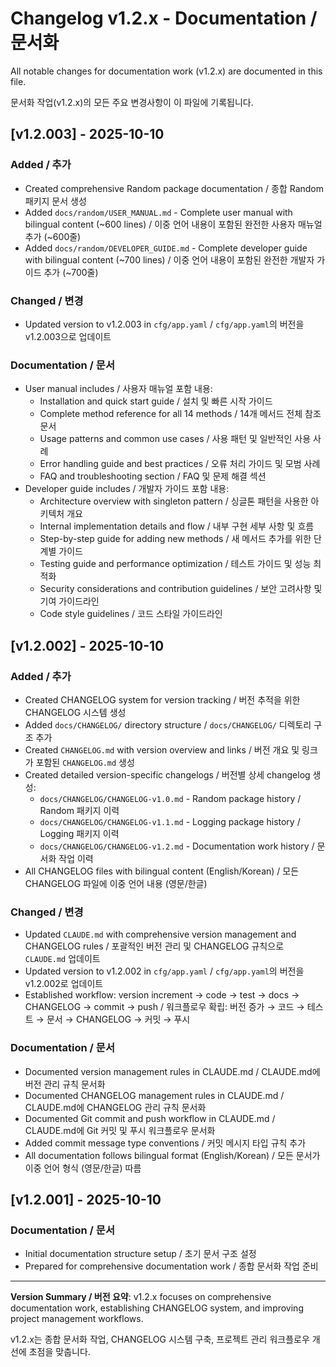# Changelog v1.2.x - Documentation / 문서화

All notable changes for documentation work (v1.2.x) are documented in this file.

문서화 작업(v1.2.x)의 모든 주요 변경사항이 이 파일에 기록됩니다.

## [v1.2.003] - 2025-10-10

### Added / 추가
- Created comprehensive Random package documentation / 종합 Random 패키지 문서 생성
- Added `docs/random/USER_MANUAL.md` - Complete user manual with bilingual content (~600 lines) / 이중 언어 내용이 포함된 완전한 사용자 매뉴얼 추가 (~600줄)
- Added `docs/random/DEVELOPER_GUIDE.md` - Complete developer guide with bilingual content (~700 lines) / 이중 언어 내용이 포함된 완전한 개발자 가이드 추가 (~700줄)

### Changed / 변경
- Updated version to v1.2.003 in `cfg/app.yaml` / `cfg/app.yaml`의 버전을 v1.2.003으로 업데이트

### Documentation / 문서
- User manual includes / 사용자 매뉴얼 포함 내용:
  - Installation and quick start guide / 설치 및 빠른 시작 가이드
  - Complete method reference for all 14 methods / 14개 메서드 전체 참조 문서
  - Usage patterns and common use cases / 사용 패턴 및 일반적인 사용 사례
  - Error handling guide and best practices / 오류 처리 가이드 및 모범 사례
  - FAQ and troubleshooting section / FAQ 및 문제 해결 섹션
- Developer guide includes / 개발자 가이드 포함 내용:
  - Architecture overview with singleton pattern / 싱글톤 패턴을 사용한 아키텍처 개요
  - Internal implementation details and flow / 내부 구현 세부 사항 및 흐름
  - Step-by-step guide for adding new methods / 새 메서드 추가를 위한 단계별 가이드
  - Testing guide and performance optimization / 테스트 가이드 및 성능 최적화
  - Security considerations and contribution guidelines / 보안 고려사항 및 기여 가이드라인
  - Code style guidelines / 코드 스타일 가이드라인

## [v1.2.002] - 2025-10-10

### Added / 추가
- Created CHANGELOG system for version tracking / 버전 추적을 위한 CHANGELOG 시스템 생성
- Added `docs/CHANGELOG/` directory structure / `docs/CHANGELOG/` 디렉토리 구조 추가
- Created `CHANGELOG.md` with version overview and links / 버전 개요 및 링크가 포함된 `CHANGELOG.md` 생성
- Created detailed version-specific changelogs / 버전별 상세 changelog 생성:
  - `docs/CHANGELOG/CHANGELOG-v1.0.md` - Random package history / Random 패키지 이력
  - `docs/CHANGELOG/CHANGELOG-v1.1.md` - Logging package history / Logging 패키지 이력
  - `docs/CHANGELOG/CHANGELOG-v1.2.md` - Documentation work history / 문서화 작업 이력
- All CHANGELOG files with bilingual content (English/Korean) / 모든 CHANGELOG 파일에 이중 언어 내용 (영문/한글)

### Changed / 변경
- Updated `CLAUDE.md` with comprehensive version management and CHANGELOG rules / 포괄적인 버전 관리 및 CHANGELOG 규칙으로 `CLAUDE.md` 업데이트
- Updated version to v1.2.002 in `cfg/app.yaml` / `cfg/app.yaml`의 버전을 v1.2.002로 업데이트
- Established workflow: version increment → code → test → docs → CHANGELOG → commit → push / 워크플로우 확립: 버전 증가 → 코드 → 테스트 → 문서 → CHANGELOG → 커밋 → 푸시

### Documentation / 문서
- Documented version management rules in CLAUDE.md / CLAUDE.md에 버전 관리 규칙 문서화
- Documented CHANGELOG management rules in CLAUDE.md / CLAUDE.md에 CHANGELOG 관리 규칙 문서화
- Documented Git commit and push workflow in CLAUDE.md / CLAUDE.md에 Git 커밋 및 푸시 워크플로우 문서화
- Added commit message type conventions / 커밋 메시지 타입 규칙 추가
- All documentation follows bilingual format (English/Korean) / 모든 문서가 이중 언어 형식 (영문/한글) 따름

## [v1.2.001] - 2025-10-10

### Documentation / 문서
- Initial documentation structure setup / 초기 문서 구조 설정
- Prepared for comprehensive documentation work / 종합 문서화 작업 준비

---

**Version Summary / 버전 요약**: v1.2.x focuses on comprehensive documentation work, establishing CHANGELOG system, and improving project management workflows.

v1.2.x는 종합 문서화 작업, CHANGELOG 시스템 구축, 프로젝트 관리 워크플로우 개선에 초점을 맞춥니다.
